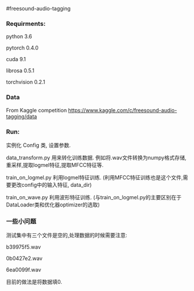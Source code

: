 #freesound-audio-tagging

### Requirments:

python 3.6

pytorch 0.4.0

cuda 9.1

librosa 0.5.1

torchvision 0.2.1


### Data

From Kaggle competition https://www.kaggle.com/c/freesound-audio-tagging/data


### Run:

实例化 Config 类, 设置参数.

data_transform.py 用来转化训练数据.
例如将.wav文件转换为numpy格式存储,重采样,提取logmel特征,提取MFCC特征等.

train_on_logmel.py
利用logmel特征训练. (利用MFCC特征训练也是这个文件,需要更改config中的输入特征,
data_dir)

train_on_wave.py
利用波形特征训练.
(与train_on_logmel.py的主要区别在于DataLoader类和优化器optimizer的选取)


### 一些小问题

测试集中有三个文件是空的,处理数据的时候需要注意:

b39975f5.wav

0b0427e2.wav

6ea0099f.wav

目前的做法是将数据填0.

